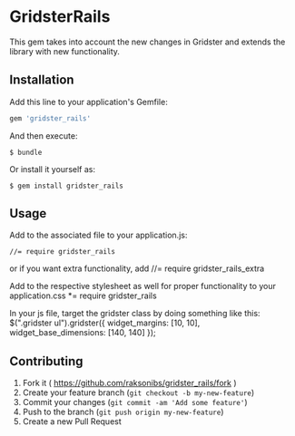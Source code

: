 # GridsterRails

This gem takes into account the new changes in Gridster and extends the library with new functionality.

## Installation

Add this line to your application's Gemfile:

```ruby
gem 'gridster_rails'
```

And then execute:

    $ bundle

Or install it yourself as:

    $ gem install gridster_rails

## Usage

Add to the associated file to your application.js:

    //= require gridster_rails

or if you want extra functionality, add 
    //= require gridster_rails_extra

Add to the respective stylesheet as well for proper functionality to your application.css 
    *= require gridster_rails

In your js file, target the gridster class by doing something like this:
    $(".gridster ul").gridster({
        widget_margins: [10, 10],
        widget_base_dimensions: [140, 140]
    });

## Contributing

1. Fork it ( https://github.com/raksonibs/gridster_rails/fork )
2. Create your feature branch (`git checkout -b my-new-feature`)
3. Commit your changes (`git commit -am 'Add some feature'`)
4. Push to the branch (`git push origin my-new-feature`)
5. Create a new Pull Request
